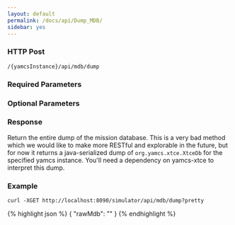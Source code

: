 ```yaml
---
layout: default
permalink: /docs/api/Dump_MDB/
sidebar: yes
---
```



### HTTP Post

```
/{yamcsInstance}/api/mdb/dump
```

### Required Parameters

### Optional Parameters

### Response

Return the entire dump of the mission database. This is a very bad method which we would like to make more RESTful and explorable in the future, but for now it returns a java-serialized dump of `org.yamcs.xtce.XtceDb` for the specified yamcs instance. You'll need a dependency on yamcs-xtce to interpret this dump.

### Example

```
curl -XGET http://localhost:8090/simulator/api/mdb/dump?pretty
```

{% highlight json %}
{
  "rawMdb": "<blob encoded as Base64>"
}
{% endhighlight %}
